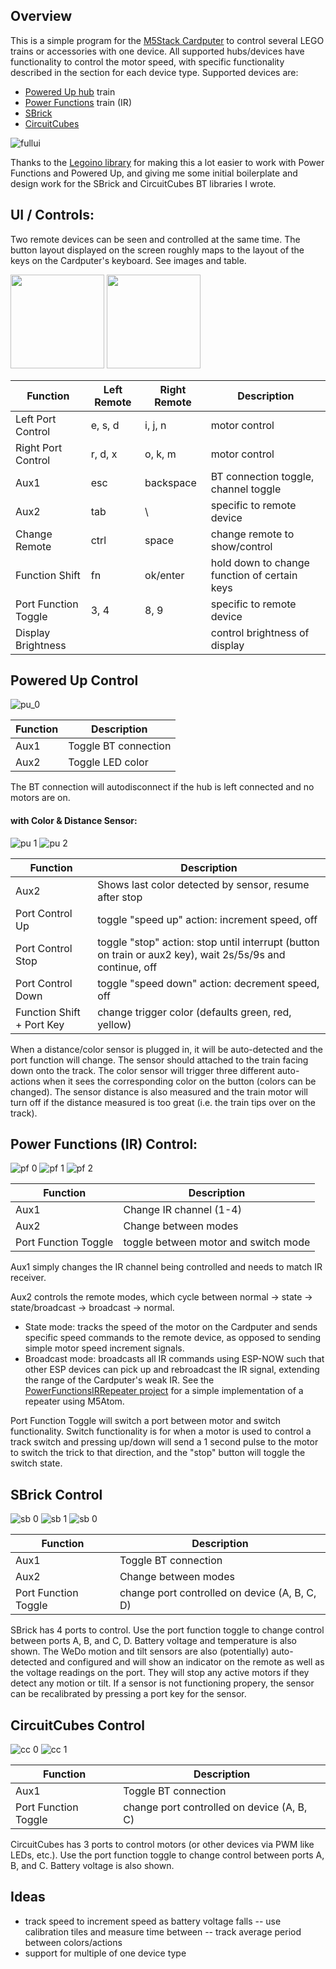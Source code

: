 ## Overview

This is a simple program for the [M5Stack Cardputer](https://shop.m5stack.com/products/m5stack-cardputer-kit-w-m5stamps3) to control several LEGO trains or accessories with one device. All supported hubs/devices have functionality to control the motor speed, with specific functionality described in the section for each device type. Supported devices are:
- [Powered Up hub](https://www.lego.com/en-us/product/hub-88009) train
- [Power Functions](https://www.lego.com/en-us/product/lego-power-functions-ir-receiver-8884) train (IR)
- [SBrick](https://sbrick.com/product/sbrick-plus/)
- [CircuitCubes](https://circuitcubes.com/collections/cubes/products/bluetooth-battery-cube)

![fullui](https://github.com/nonik0/CardputerLegoTrainControl/assets/17152317/d713165a-d66a-4d2f-bdc0-0e0b87c3a16d) 

Thanks to the [Legoino library](https://github.com/corneliusmunz/legoino) for making this a lot easier to work with Power Functions and Powered Up, and giving me some initial boilerplate and design work for the SBrick and CircuitCubes BT libraries I wrote.  




## UI / Controls:

Two remote devices can be seen and controlled at the same time. The button layout displayed on the screen roughly maps to the layout of the keys on the Cardputer's keyboard. See images and table.

<img src="https://github.com/nonik0/CardputerLegoTrainControl/assets/17152317/bd67b872-6862-4e7d-930b-4c32f1ba2417" height="150">
<img src="https://github.com/nonik0/CardputerLegoTrainControl/assets/17152317/8cdf71d5-faee-4006-82c4-5f3f162098a8" height="150">


Function|Left Remote|Right Remote|Description
---|---|---|---
Left Port Control | e, s, d | i, j, n | motor control
Right Port Control | r, d, x | o, k, m | motor control
Aux1 | esc | backspace | BT connection toggle, channel toggle
Aux2 | tab | \ | specific to remote device
Change Remote | ctrl | space | change remote to show/control
Function Shift | fn | ok/enter | hold down to change function of certain keys
Port Function Toggle | 3, 4 | 8, 9 | specific to remote device
Display Brightness | | | control brightness of display


## Powered Up Control
![pu_0](https://github.com/nonik0/CardputerLegoTrainControl/assets/17152317/b3bf5688-521c-4152-85a0-a81d316036f5)

Function|Description
---|---
Aux1 | Toggle BT connection
Aux2 | Toggle LED color

The BT connection will autodisconnect if the hub is left connected and no motors are on.

#### with Color & Distance Sensor:
![pu 1](https://github.com/nonik0/CardputerLegoTrainControl/assets/17152317/96a9bf02-faa8-4c22-b871-32faa0d1c135) ![pu 2](https://github.com/nonik0/CardputerLegoTrainControl/assets/17152317/6d80bd5f-246f-413b-90f1-6d7ad0c0e6c3)

Function|Description
---|---
Aux2 | Shows last color detected by sensor, resume after stop
Port Control Up|toggle "speed up" action: increment speed, off
Port Control Stop|toggle "stop" action: stop until interrupt (button on train or aux2 key), wait 2s/5s/9s and continue, off
Port Control Down|toggle "speed down" action: decrement speed, off
Function Shift + Port Key | change trigger color (defaults green, red, yellow)

When a distance/color sensor is plugged in, it will be auto-detected and the port function will change. The sensor should attached to the train facing down onto the track. The color sensor will trigger three different auto-actions when it sees the corresponding color on the button (colors can be changed). The sensor distance is also measured and the train motor will turn off if the distance measured is too great (i.e. the train tips over on the track).

## Power Functions (IR) Control:
![pf 0](https://github.com/nonik0/CardputerLegoTrainControl/assets/17152317/e86164c6-09c4-43ae-8f12-f5abf81bdc0b) ![pf 1](https://github.com/nonik0/CardputerLegoTrainControl/assets/17152317/08ec4ebe-c890-48d8-826a-fd4885625818) ![pf 2](https://github.com/nonik0/CardputerLegoTrainControl/assets/17152317/3453f76d-1aac-4895-ba0b-72ba40b0dc3d)

Function|Description
---|---
Aux1 | Change IR channel (1-4)
Aux2 | Change between modes
Port Function Toggle | toggle between motor and switch mode

Aux1 simply changes the IR channel being controlled and needs to match IR receiver.

Aux2 controls the remote modes, which cycle between normal -> state -> state/broadcast -> broadcast -> normal.
- State mode: tracks the speed of the motor on the Cardputer and sends specific speed commands to the remote device, as opposed to sending simple motor speed increment signals.
- Broadcast mode: broadcasts all IR commands using ESP-NOW such that other ESP devices can pick up and rebroadcast the IR signal, extending the range of the Cardputer's weak IR. See the [PowerFunctionsIRRepeater project](PowerFunctionsIrRepeater) for a simple implementation of a repeater using M5Atom.

Port Function Toggle will switch a port between motor and switch functionality. Switch functionality is for when a motor is used to control a track switch and pressing up/down will send a 1 second pulse to the motor to switch the trick to that direction, and the "stop" button will toggle the switch state.

## SBrick Control
![sb 0](https://github.com/nonik0/CardputerLegoTrainControl/assets/17152317/4cfd4a95-b84b-43b6-9d35-43b9bec420ea) ![sb 1](https://github.com/nonik0/CardputerLegoTrainControl/assets/17152317/6d868b47-a0a2-4b16-ae91-9f238340835b) ![sb 0](https://github.com/nonik0/CardputerLegoTrainControl/assets/17152317/faf889aa-e815-472d-80a9-a64d1f1c70bb)

Function|Description
---|---
Aux1 | Toggle BT connection
Aux2 | Change between modes
Port Function Toggle | change port controlled on device (A, B, C, D)

SBrick has 4 ports to control. Use the port function toggle to change control between ports A, B, and C, D. Battery voltage and temperature is also shown. The WeDo motion and tilt sensors are also (potentially) auto-detected and configured and will show an indicator on the remote as well as the voltage readings on the port. They will stop any active motors if they detect any motion or tilt. If a sensor is not functioning propery, the sensor can be recalibrated by pressing a port key for the sensor.

## CircuitCubes Control
![cc 0](https://github.com/nonik0/CardputerLegoTrainControl/assets/17152317/3fa51683-2be4-45fc-97ec-67601e9f7b19) ![cc 1](https://github.com/nonik0/CardputerLegoTrainControl/assets/17152317/ba52a255-dab0-4d76-a298-05d9549f51fb)

Function|Description
---|---
Aux1 | Toggle BT connection
Port Function Toggle | change port controlled on device (A, B, C)

CircuitCubes has 3 ports to control motors (or other devices via PWM like LEDs, etc.). Use the port function toggle to change control between ports A, B, and C. Battery voltage is also shown.

## Ideas
- track speed to increment speed as battery voltage falls
-- use calibration tiles and measure time between
-- track average period between colors/actions
- support for multiple of one device type
